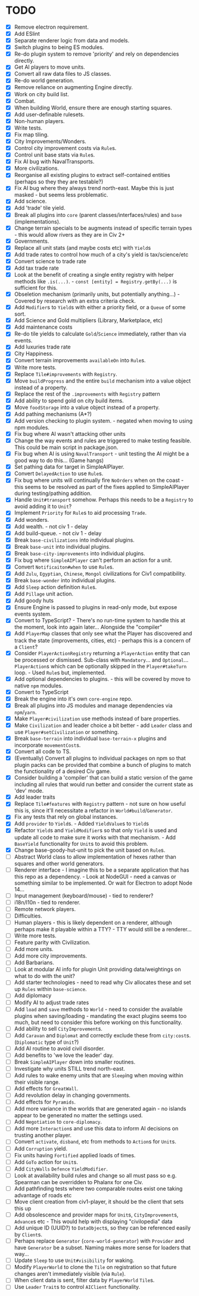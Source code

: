 # TODO

- [x] Remove electron requirement.
- [x] Add ESlint
- [x] Separate renderer logic from data and models.
- [x] Switch plugins to being ES modules.
- [x] Re-do plugin system to remove 'priority' and rely on dependencies directly.
- [x] Get AI players to move units.
- [x] Convert all raw data files to JS classes.
- [x] Re-do world generation.
- [X] Remove reliance on augmenting Engine directly.
- [X] Work on city build list.
- [X] Combat.
- [X] When building World, ensure there are enough starting squares.
- [X] Add user-definable rulesets.
- [X] Non-human players.
- [X] Write tests.
- [X] Fix map tiling.
- [X] City Improvements/Wonders.
- [X] Control city improvement costs via `Rule`s.
- [X] Control unit base stats via `Rule`s.
- [X] Fix AI bug with NavalTransports.
- [X] More civilizations.
- [X] Reorganise all existing plugins to extract self-contained entities (perhaps so they they are testable?)
- [X] Fix AI bug where they always trend north-east. Maybe this is just masked - but seems less problematic.
- [X] Add science.
- [X] Add 'trade' tile yield.
- [X] Break all plugins into `core` (parent classes/interfaces/rules) and `base` (implementations).
- [X] Change terrain specials to be augments instead of specific terrain types - this would allow rivers as they are in Civ 2+
- [X] Governments.
- [X] Replace all unit stats (and maybe costs etc) with `Yield`s
- [X] Add trade rates to control how much of a city's yield is tax/science/etc
- [X] Convert science to trade rate
- [X] Add tax trade rate
- [X] Look at the benefit of creating a single entity registry with helper methods like `.is(...)`. - `const [entity] = Registry.getBy(...)` is sufficient for this.
- [X] Obseletion mechanism (primarily units, but potentially anything...) - Covered by research with an extra criteria check.
- [X] Add `Modifier`s to `Yield`s with either a priority field, or a `Queue` of some sort.
- [X] Add Science and Gold multipliers (Library, Marketplace, etc)
- [X] Add maintenance costs
- [X] Re-do tile yields to calculate `Gold`/`Science` immediately, rather than via events.
- [X] Add luxuries trade rate
- [X] City Happiness.
- [X] Convert terrain improvements `availableOn` into `Rule`s.
- [X] Write more tests.
- [X] Replace `Tile#improvements` with `Registry`.
- [X] Move `buildProgress` and the entire `build` mechanism into a value object instead of a property.
- [X] Replace the rest of the `.improvements` with `Registry` pattern
- [X] Add ability to spend gold on city build items.
- [X] Move `foodStorage` into a value object instead of a property.
- [X] Add pathing mechanisms (A*?)
- [X] Add version checking to plugin system. - negated when moving to using npm modules.
- [X] Fix bug where AI wasn't attacking other units
- [X] Change the way events and rules are triggered to make testing feasible. This could be main script in package.json.
- [X] Fix bug when AI is using `NavalTransport` - unit testing the AI might be a good way to do this... (Game hangs)
- [X] Set pathing data for target in SimpleAIPlayer.
- [X] Convert `DelayedAction` to use `Rule`s.
- [X] Fix bug where units will continually fire `NoOrders` when on the coast - this seems to be resolved as part of the fixes applied to SimpleAIPlayer during testing/pathing addition.
- [X] Handle `Unit#transport` somehow. Perhaps this needs to be a `Registry` to avoid adding it to `Unit`?
- [X] Implement `Priority` for `Rule`s to aid processing `Trade`.
- [X] Add wonders.
- [X] Add wealth. - not civ 1 - delay
- [X] Add build-queue. - not civ 1 - delay
- [X] Break `base-civilizations` into individual plugins.
- [X] Break `base-unit` into individual plugins.
- [X] Break `base-city-improvements` into individual plugins.
- [X] Fix bug where `SimpleAIPlayer` can't perform an action for a unit.
- [X] Convert `Notificaiton#when` to use `Rule`s.
- [X] Add `Zulu`, `Egyptian`, `Chinese`, `Mongol` civilizations for Civ1 compatibility.
- [X] Break `base-wonder` into individual plugins.
- [X] Add `Sleep` action definition `Rule`s.
- [X] Add `Pillage` unit action.
- [X] Add goody huts
- [X] Ensure Engine is passed to plugins in read-only mode, but expose events system.
- [X] Convert to TypeScript? - There's no run-time system to handle this at the moment, look into again later... Alongside the "compiler"
- [X] Add `PlayerMap` classes that only see what the Player has discovered and track the state (improvements, cities, etc) - perhaps this is a concern of a `Client`?
- [X] Consider `PlayerActionRegistry` returning a `PlayerAction` entity that can be processed or dismissed. Sub-class with `Mandatory`... and `Optional`... `PlayerAction`s which can be optionally skipped in the `Player#takeTurn` loop. - Used `Rule`s but, implemented.
- [X] Add optional dependencies to plugins. - this will be covered by move to native `npm` modules.
- [X] Convert to TypeScript
- [X] Break the engine into it's own `core-engine` repo.
- [X] Break all plugins into JS modules and manage dependencies via `npm`/`yarn`.
- [X] Make `Player#civilization` use methods instead of bare properties.
- [X] Make `Civilization` and leader choice a bit better - add `Leader` class and use `Player#setCivilization` or something.
- [X] Break `base-terrain` into individual `base-terrain-x` plugins and incorporate `movementCost`s.
- [X] Convert all code to TS.
- [X] (Eventually) Convert all plugins to individual packages on npm so that plugin packs can be provided that combine a bunch of plugins to match the functionality of a desired Civ game.
- [X] Consider building a 'compiler' that can build a static version of the game including all rules that would run better and consider the current state as 'dev' mode.
- [X] Add leader traits
- [X] Replace `Tile#features` with `Registry` pattern - not sure on how useful this is, since it'll necessitate a refactor in `World#build`/`Generator`.
- [X] Fix any tests that rely on global instances.
- [X] Add `provider` to `Yield`s. - Added `YieldValue`s to `Yield`s
- [X] Refactor `Yield`s and `YieldModifier`s so that only `Yield` is used and update all code to make sure it works with that mechanism. - Add `BaseYield` functionality for `Unit`s to avoid this problem.
- [X] Change base-goody-hut-unit to pick the unit based on `Rule`s.
- [ ] Abstract World class to allow implementation of hexes rather than squares and other world generators.
- [ ] Renderer interface - I imagine this to be a separate application that has this repo as a dependency. - Look at NodeGUI - need a canvas or something similar to be implemented. Or wait for Electron to adopt Node 14...
- [ ] Input management (keyboard/mouse) - tied to renderer?
- [ ] i18n/l10n - tied to renderer.
- [ ] Remote network players.
- [ ] Difficulties.
- [ ] Human players - this is likely dependent on a renderer, although perhaps make it playable within a TTY? - TTY would still be a renderer...
- [ ] Write more tests.
- [ ] Feature parity with Civilization.
- [ ] Add more units.
- [ ] Add more city improvements.
- [ ] Add Barbarians.
- [ ] Look at modular AI info for plugin Unit providing data/weightings on what to do with the unit?
- [ ] Add starter technologies - need to read why Civ allocates these and set up `Rules` within `base-science`.
- [ ] Add diplomacy
- [ ] Modify AI to adjust trade rates
- [ ] Add `load` and `save` methods to `World` - need to consider the available plugins when saving/loading - mandating the exact plugins seems too much, but need to consider this before working on this functionality.
- [ ] Add ability to sell `CityImprovement`s.
- [ ] Add `Caravan` and `Diplomat` and correctly exclude these from `city:cost`s. (`Diplomatic` type of `Unit`?)
- [ ] Add AI routine to avoid civil disorder.
- [ ] Add benefits to 'we love the leader' day.
- [ ] Break `SimpleAIPlayer` down into smaller routines.
- [ ] Investigate why units STILL trend north-east.
- [ ] Add rules to wake enemy units that are `Sleep`ing when moving within their visible range.
- [ ] Add effects for `GreatWall`.
- [ ] Add revolution delay in changing governments.
- [ ] Add effects for `Pyramids`.
- [ ] Add more variance in the worlds that are generated again - no islands appear to be generated no matter the settings used.
- [ ] Add `Negotiation` to `core-diplomacy`.
- [ ] Add more `Interaction`s and use this data to inform AI decisions on trusting another player.
- [ ] Convert `activate`, `disband`, etc from methods to `Action`s for `Unit`s.
- [ ] Add `Corruption` yield.
- [ ] Fix units having `Fortified` applied loads of times.
- [ ] Add `GoTo` action for `Unit`s.
- [ ] Add `CityWalls` `Defence` `YieldModifier`.
- [ ] Look at availability build rules and change so all must pass so e.g. Spearman can be overridden to Phalanx for one Civ.
- [ ] Add pathfinding tests where two comparable routes exist one taking advantage of roads etc
- [ ] Move client creation from civ1-player, it should be the client that sets this up
- [ ] Add obsolescence and provider maps for `Unit`s, `CityImprovement`s, `Advance`s etc - This would help with displaying "civilopedia" data
- [ ] Add unique ID (UUID?) to `DataObject`s, so they can be referenced easily by `Client`s.
- [ ] Perhaps replace `Generator` (`core-world-generator`) with `Provider` and have `Generator` be a subset. Naming makes more sense for loaders that way...
- [ ] Update `Sleep` to use `Unit#visibility` for waking.
- [ ] Modify `PlayerWorld` to clone the `Tile` on registration so that future changes aren't immediately visible (via `Rule`).
- [ ] When client data is sent, filter data by `PlayerWorld` `Tile`s.
- [ ] Use `Leader` `Trait`s to control `AIClient` functionality.